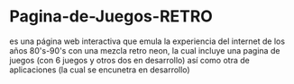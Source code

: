 # Pagina-de-Juegos-RETRO
es una página web interactiva que emula la experiencia del internet de los años 80's-90's con una mezcla retro neon, la cual incluye una pagina de juegos (con 6 juegos  y otros dos en desarrollo) así como otra de aplicaciones (la cual se encunetra en desarrollo)
